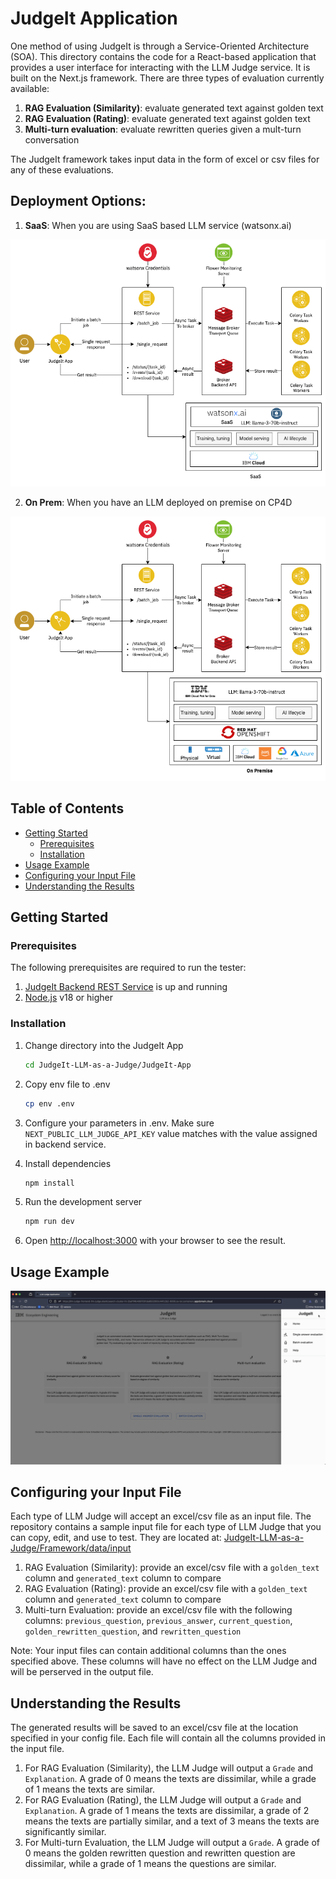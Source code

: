 <!-- ABOUT THE PROJECT -->

<!-- omit in toc -->
# JudgeIt Application

One method of using JudgeIt is through a Service-Oriented Architecture (SOA). This directory contains the code for a React-based application that provides a user interface for interacting with the LLM Judge service. It is built on the Next.js framework. There are three types of evaluation currently available:

1. **RAG Evaluation (Similarity)**: evaluate generated text against golden text
2. **RAG Evaluation (Rating)**: evaluate generated text against golden text
3. **Multi-turn evaluation**: evaluate rewritten queries given a mult-turn conversation

The JudgeIt framework takes input data in the form of excel or csv files for any of these evaluations.

## Deployment Options:

1. **SaaS**: When you are using SaaS based LLM service (watsonx.ai)

![Ass SaaS](/images/llm-judge-app-saas.png)

2. **On Prem**: When you have an LLM deployed on premise on CP4D

![App OnPremise](/images/LLM-judge-app-onpremise.png)

<!-- ![LLM-Judges](/images/flow-diagram.png) -->



<!-- omit in toc -->
## Table of Contents

- [Getting Started](#getting-started)
  - [Prerequisites](#prerequisites)
  - [Installation](#installation)
- [Usage Example](#usage-example)
- [Configuring your Input File](#configuring-your-input-file)
- [Understanding the Results](#understanding-the-results)

<!-- GETTING STARTED -->

## Getting Started

### Prerequisites

The following prerequisites are required to run the tester:

1. [JudgeIt Backend REST Service](/REST-Service/README.md) is up and running
2. [Node.js](https://nodejs.org/en) v18 or higher

### Installation

1. Change directory into the JudgeIt App

   ```bash
   cd JudgeIt-LLM-as-a-Judge/JudgeIt-App
   ```

2. Copy env file to .env

   ```bash
   cp env .env
   ```

3. Configure your parameters in .env. Make sure `NEXT_PUBLIC_LLM_JUDGE_API_KEY` value matches with the value assigned in backend service.

4. Install dependencies

   ```bash
   npm install
   ```

5. Run the development server

   ```bash
   npm run dev
   ```

6. Open [http://localhost:3000](http://localhost:3000) with your browser to see the result.

## Usage Example
![Multiturn app batch](/images/multiturn-app-batch.gif)

## Configuring your Input File

Each type of LLM Judge will accept an excel/csv file as an input file. The repository contains a sample input file for each type of LLM Judge that you can copy, edit, and use to test. They are located at: [JudgeIt-LLM-as-a-Judge/Framework/data/input](../Framework/data/input)

1. RAG Evaluation (Similarity): provide an excel/csv file with a `golden_text` column and `generated_text` column to compare
2. RAG Evaluation (Rating): provide an excel/csv file with a `golden_text` column and `generated_text` column to compare
3. Multi-turn Evaluation: provide an excel/csv file with the following columns: `previous_question`, `previous_answer`, `current_question`, `golden_rewritten_question`, and `rewritten_question`

Note: Your input files can contain additional columns than the ones specified above. These columns will have no effect on the LLM Judge and will be perserved in the output file.

## Understanding the Results

The generated results will be saved to an excel/csv file at the location specified in your config file. Each file will contain all the columns provided in the input file.

1. For RAG Evaluation (Similarity), the LLM Judge will output a `Grade` and `Explanation`. A grade of 0 means the texts are dissimilar, while a grade of 1 means the texts are similar.
2. For RAG Evaluation (Rating), the LLM Judge will output a `Grade` and `Explanation`. A grade of 1 means the texts are dissimilar, a grade of 2 means the texts are partially similar, and a text of 3 means the texts are significantly similar.
3. For Multi-turn Evaluation, the LLM Judge will output a `Grade`. A grade of 0 means the golden rewritten question and rewritten question are dissimilar, while a grade of 1 means the questions are similar.
